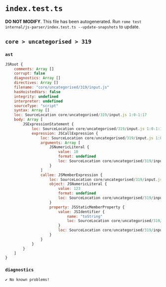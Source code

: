 # `index.test.ts`

**DO NOT MODIFY**. This file has been autogenerated. Run `rome test internal/js-parser/index.test.ts --update-snapshots` to update.

## `core > uncategorised > 319`

### `ast`

```javascript
JSRoot {
	comments: Array []
	corrupt: false
	diagnostics: Array []
	directives: Array []
	filename: "core/uncategorised/319/input.js"
	hasHoistedVars: false
	integrity: undefined
	interpreter: undefined
	sourceType: "script"
	syntax: Array []
	loc: SourceLocation core/uncategorised/319/input.js 1:0-1:17
	body: Array [
		JSExpressionStatement {
			loc: SourceLocation core/uncategorised/319/input.js 1:0-1:17
			expression: JSCallExpression {
				loc: SourceLocation core/uncategorised/319/input.js 1:0-1:17
				arguments: Array [
					JSNumericLiteral {
						value: 10
						format: undefined
						loc: SourceLocation core/uncategorised/319/input.js 1:14-1:16
					}
				]
				callee: JSMemberExpression {
					loc: SourceLocation core/uncategorised/319/input.js 1:0-1:13
					object: JSNumericLiteral {
						value: 123
						format: undefined
						loc: SourceLocation core/uncategorised/319/input.js 1:0-1:4
					}
					property: JSStaticMemberProperty {
						value: JSIdentifier {
							name: "toString"
							loc: SourceLocation core/uncategorised/319/input.js 1:5-1:13 (toString)
						}
						loc: SourceLocation core/uncategorised/319/input.js 1:5-1:13 (toString)
					}
				}
			}
		}
	]
}
```

### `diagnostics`

```
✔ No known problems!

```
